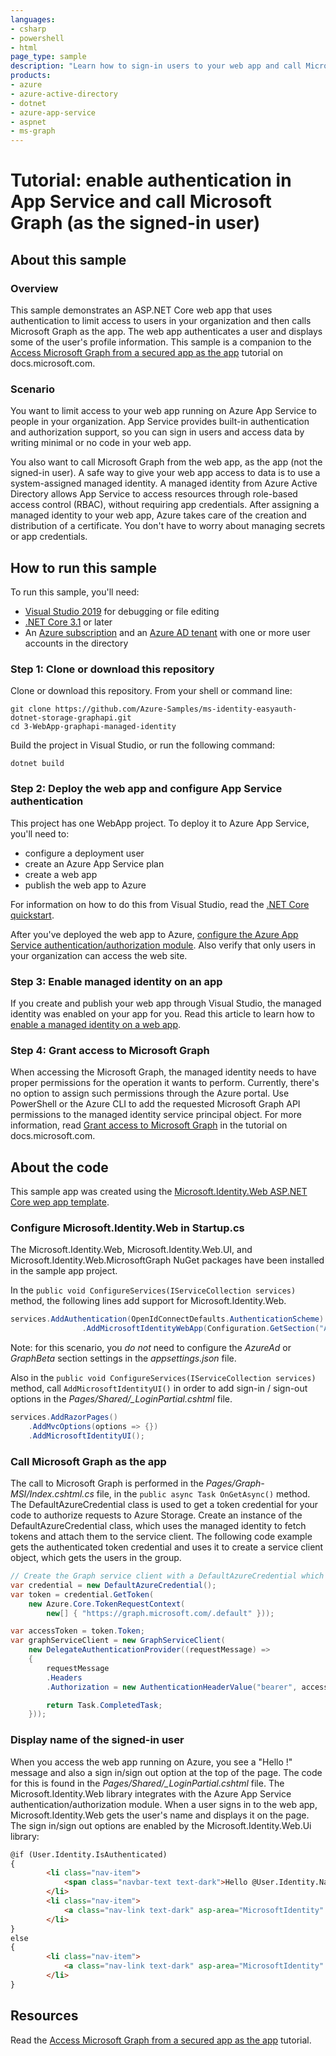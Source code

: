 ```yaml
---
languages:
- csharp
- powershell
- html
page_type: sample
description: "Learn how to sign-in users to your web app and call Microsoft Graph (as the app)."
products:
- azure
- azure-active-directory
- dotnet
- azure-app-service
- aspnet
- ms-graph
---
```

# Tutorial: enable authentication in App Service and call Microsoft Graph (as the signed-in user)

## About this sample
### Overview
This sample demonstrates an ASP.NET Core web app that uses authentication to limit access to users in your organization​ and then calls Microsoft Graph as the app.  The web app authenticates a user and displays some of the user's profile information.  This sample is a companion to the [Access Microsoft Graph from a secured app as the app](https://docs.microsoft.com/azure/app-service/scenario-secure-app-access-microsoft-graph-as-app) tutorial on docs.microsoft.com.

### Scenario
You want to limit access to your web app running on Azure App Service to people in your organization. App Service provides built-in authentication and authorization support, so you can sign in users and access data by writing minimal or no code in your web app.

You also want to call Microsoft Graph from the web app, as the app (not the signed-in user). A safe way to give your web app access to data is to use a system-assigned managed identity. A managed identity from Azure Active Directory allows App Service to access resources through role-based access control (RBAC), without requiring app credentials. After assigning a managed identity to your web app, Azure takes care of the creation and distribution of a certificate. You don't have to worry about managing secrets or app credentials.

## How to run this sample

To run this sample, you'll need:
- [Visual Studio 2019](https://visualstudio.microsoft.com/) for debugging or file editing
- [.NET Core 3.1](https://dotnet.microsoft.com/) or later
- An [Azure subscription](https://docs.microsoft.com/azure/guides/developer/azure-developer-guide#understanding-accounts-subscriptions-and-billing) and an [Azure AD tenant](https://docs.microsoft.com/azure/active-directory/develop/quickstart-create-new-tenant) with one or more user accounts in the directory

### Step 1: Clone or download this repository

Clone or download this repository. From your shell or command line:

```
git clone https://github.com/Azure-Samples/ms-identity-easyauth-dotnet-storage-graphapi.git
cd 3-WebApp-graphapi-managed-identity
```

Build the project in Visual Studio, or run the following command:

```
dotnet build
```

### Step 2: Deploy the web app and configure App Service authentication

This project has one WebApp project. To deploy it to Azure App Service, you'll need to:

- configure a deployment user
- create an Azure App Service plan
- create a web app
- publish the web app to Azure

For information on how to do this from Visual Studio, read the [.NET Core quickstart](https://docs.microsoft.com/en-us/azure/app-service/quickstart-dotnetcore).  

After you've deployed the web app to Azure, [configure the Azure App Service authentication/authorization module](https://docs.microsoft.com/azure/app-service/scenario-secure-app-authentication-app-service).  Also verify that only users in your organization can access the web site.

### Step 3: Enable managed identity on an app

If you create and publish your web app through Visual Studio, the managed identity was enabled on your app for you.  Read this article to learn how to [enable a managed identity on a web app](https://docs.microsoft.com/azure/app-service/scenario-secure-app-access-storage#enable-managed-identity-on-an-app).

### Step 4: Grant access to Microsoft Graph

When accessing the Microsoft Graph, the managed identity needs to have proper permissions for the operation it wants to perform. Currently, there's no option to assign such permissions through the Azure portal. Use PowerShell or the Azure CLI to add the requested Microsoft Graph API permissions to the managed identity service principal object. For more information, read [Grant access to Microsoft Graph](https://docs.microsoft.com/azure/app-service/scenario-secure-app-access-microsoft-graph-as-app#grant-access-to-microsoft-graph) in the tutorial on docs.microsoft.com.

## About the code

This sample app was created using the [Microsoft.Identity.Web ASP.NET Core wep app template](https://github.com/AzureAD/microsoft-identity-web/wiki#asp-net-core-web-app-and-web-api-project-templates).

### Configure Microsoft.Identity.Web in Startup.cs

The Microsoft.Identity.Web, Microsoft.Identity.Web.UI, and Microsoft.Identity.Web.MicrosoftGraph NuGet packages have been installed in the sample app project. 

In the `public void ConfigureServices(IServiceCollection services)` method, the following lines add support for Microsoft.Identity.Web.

```csharp
services.AddAuthentication(OpenIdConnectDefaults.AuthenticationScheme)
                .AddMicrosoftIdentityWebApp(Configuration.GetSection("AzureAd"));
```

Note: for this scenario, you *do not* need to configure the *AzureAd* or *GraphBeta* section settings in the *appsettings.json* file.

Also in the `public void ConfigureServices(IServiceCollection services)` method, call `AddMicrosoftIdentityUI()` in order to add sign-in / sign-out options in the *Pages/Shared/_LoginPartial.cshtml* file.

```csharp
services.AddRazorPages()
    .AddMvcOptions(options => {})
    .AddMicrosoftIdentityUI();
```

### Call Microsoft Graph as the app
The call to Microsoft Graph is performed in the *Pages/Graph-MSI/Index.cshtml.cs* file, in the `public async Task OnGetAsync()` method. The DefaultAzureCredential class is used to get a token credential for your code to authorize requests to Azure Storage. Create an instance of the DefaultAzureCredential class, which uses the managed identity to fetch tokens and attach them to the service client. The following code example gets the authenticated token credential and uses it to create a service client object, which gets the users in the group.

```csharp
// Create the Graph service client with a DefaultAzureCredential which gets an access token using the available Managed Identity
var credential = new DefaultAzureCredential();
var token = credential.GetToken(
    new Azure.Core.TokenRequestContext(
        new[] { "https://graph.microsoft.com/.default" }));

var accessToken = token.Token;
var graphServiceClient = new GraphServiceClient(
    new DelegateAuthenticationProvider((requestMessage) =>
    {
        requestMessage
        .Headers
        .Authorization = new AuthenticationHeaderValue("bearer", accessToken);

        return Task.CompletedTask;
    }));
```

### Display name of the signed-in user
When you access the web app running on Azure, you see a "Hello <user-name>!" message and also a sign in/sign out option at the top of the page.  The code for this is found in the *Pages/Shared/_LoginPartial.cshtml* file.  The Microsoft.Identity.Web library integrates with the Azure App Service authentication/authorization module.  When a user signs in to the web app, Microsoft.Identity.Web gets the user's name and displays it on the page.  The sign in/sign out options are enabled by the Microsoft.Identity.Web.Ui library:

```html
@if (User.Identity.IsAuthenticated)
{
        <li class="nav-item">
            <span class="navbar-text text-dark">Hello @User.Identity.Name!</span>
        </li>
        <li class="nav-item">
            <a class="nav-link text-dark" asp-area="MicrosoftIdentity" asp-controller="Account" asp-action="SignOut">Sign out</a>
        </li>
}
else
{
        <li class="nav-item">
            <a class="nav-link text-dark" asp-area="MicrosoftIdentity" asp-controller="Account" asp-action="SignIn">Sign in</a>
        </li>
}
```

## Resources

Read the [Access Microsoft Graph from a secured app as the app](https://docs.microsoft.com/azure/app-service/scenario-secure-app-access-microsoft-graph-as-app) tutorial.
